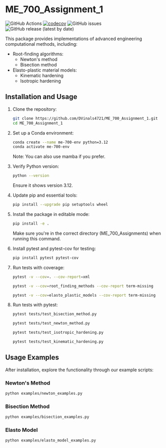# ME_700_Assignment_1
![GitHub Actions](https://github.com/DVinals4721/ME_700_Assignment_1/actions/workflows/main.yml/badge.svg)
[![codecov](https://codecov.io/gh/DVinals4721/ME_700_Assignment_1/branch/main/graph/badge.svg)](https://codecov.io/gh/DVinals4721/ME_700_Assignment_1)
![GitHub issues](https://img.shields.io/github/issues/DVinals4721/ME_700_Assignment_1)
![GitHub release (latest by date)](https://img.shields.io/github/v/release/DVinals4721/ME_700_Assignment_1)

This package provides implementations of advanced engineering computational methods, including:

- Root-finding algorithms:
  - Newton's method
  - Bisection method
- Elasto-plastic material models:
  - Kinematic hardening
  - Isotropic hardening

## Installation and Usage


1. Clone the repository:

   ```bash
   git clone https://github.com/DVinals4721/ME_700_Assignment_1.git
   cd ME_700_Assignment_1
   ```

2. Set up a Conda environment:

   ```bash
   conda create --name me-700-env python=3.12
   conda activate me-700-env
   ```

   Note: You can also use mamba if you prefer.

3. Verify Python version:

   ```bash
   python --version
   ```

   Ensure it shows version 3.12.

4. Update pip and essential tools:

   ```bash
   pip install --upgrade pip setuptools wheel
   ```

5. Install the package in editable mode:

   ```bash
   pip install -e .
   ```

   Make sure you're in the correct directory (ME_700_Assignments) when running this command.

6. Install pytest and pytest-cov for testing:

   ```bash
   pip install pytest pytest-cov
   ```

7. Run tests with coverage:
   ```bash
   pytest -v --cov=. --cov-report=xml
   ```

   ```bash
   pytest -v --cov=root_finding_methods --cov-report term-missing
   ```
   ```bash
   pytest -v --cov=elasto_plastic_models --cov-report term-missing
   ```
9. Run tests with pytest:

   ```bash
   pytest tests/test_bisection_method.py
   ```
   ```bash
   pytest tests/test_newton_method.py
   ```
   ```bash
   pytest tests/test_isotropic_hardening.py
   ```
   ```bash
   pytest tests/test_kinematic_hardening.py
   ```
## Usage Examples

After installation, explore the functionality through our example scripts:

### Newton's Method

```bash
python examples/newton_examples.py
```

### Bisection Method

```bash
python examples/bisection_examples.py
```

### Elasto Model

```bash
python examples/elasto_model_examples.py
```



